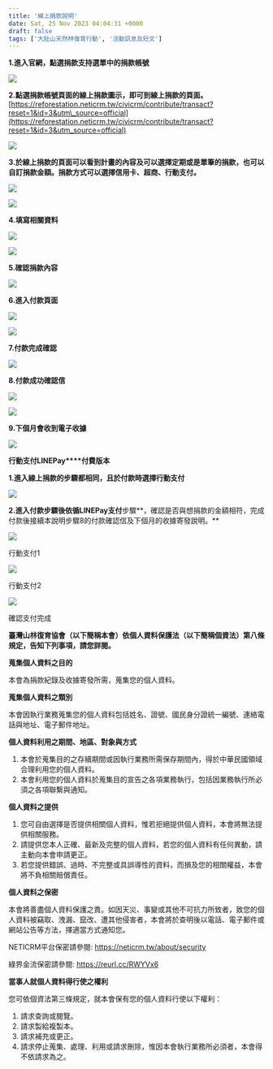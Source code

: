 ```yaml
---
title: '線上捐款說明'
date: Sat, 25 Nov 2023 04:04:31 +0000
draft: false
tags: ['大肚山天然林復育行動', '活動訊息及短文']
---
```


**1.進入官網，點選捐款支持選單中的捐款帳號**

![](https://www.reforestation.tw/wp-content/uploads/2023/11/image-1-1024x443.png)

**2.點選捐款帳號頁面的線上捐款圖示，即可到線上捐款的頁面。**  
[https://reforestation.neticrm.tw/civicrm/contribute/transact?reset=1&id=3&utm\_source=official](https://reforestation.neticrm.tw/civicrm/contribute/transact?reset=1&id=3&utm_source=official)

![](https://www.reforestation.tw/wp-content/uploads/2023/12/官網捐款按鈕-2-300x273.jpg)

**3.於線上捐款的頁面可以看到計畫的內容及可以選擇定期或是單筆的捐款，也可以自訂捐款金額。捐款方式可以選擇信用卡、超商、行動支付。**

![](https://www.reforestation.tw/wp-content/uploads/2023/11/image-3.png)

![](https://www.reforestation.tw/wp-content/uploads/2023/11/image-4.png)

**4.填寫相關資料**

![](https://www.reforestation.tw/wp-content/uploads/2023/11/image-5.png)

![](https://www.reforestation.tw/wp-content/uploads/2023/11/image-6.png)

**5.確認捐款內容**

![](https://www.reforestation.tw/wp-content/uploads/2023/11/image-7.png)

**6.進入付款頁面**

![](https://www.reforestation.tw/wp-content/uploads/2023/11/image-8.png)

![](https://www.reforestation.tw/wp-content/uploads/2023/11/image-9.png)

**7.付款完成確認**

![](https://www.reforestation.tw/wp-content/uploads/2023/11/image-10.png)

**8.付款成功確認信**

![](https://www.reforestation.tw/wp-content/uploads/2023/11/image-14.png)

![](https://www.reforestation.tw/wp-content/uploads/2023/12/官網捐款按鈕-1.jpg)

**9.下個月會收到電子收據**

![](https://www.reforestation.tw/wp-content/uploads/2023/12/螢幕擷取畫面-2023-11-22-143337-1024x512.jpg)

**行動支付LINEPay****付費版本**

**1.進入線上捐款的步驟都相同，且於付款時選擇行動支付**

![](https://www.reforestation.tw/wp-content/uploads/2023/11/image-4.png)

**2.進入付款步驟後依循LINEPay支付**步驟**，確認是否與想捐款的金額相符，完成付款後接續本說明步驟8的付款確認信及下個月的收據寄發說明。**

![](https://www.reforestation.tw/wp-content/uploads/2024/02/圖片1２-1.jpg)

行動支付1

![](https://www.reforestation.tw/wp-content/uploads/2023/11/image-122.png)

行動支付2

![](https://www.reforestation.tw/wp-content/uploads/2023/11/image-133.png)

確認支付完成

**臺灣山林復育協會（以下簡稱本會）依個人資料保護法（以下簡稱個資法）第八條規定，告知下列事項，請您詳閱。**

**蒐集個人資料之目的**

本會為捐款紀錄及收據寄發所需，蒐集您的個人資料。

**蒐集個人資料之類別**

本會因執行業務蒐集您的個人資料包括姓名、證號、國民身分證統一編號、連絡電話與地址、電子郵件地址。

**個人資料利用之期間、地區、對象與方式**

1.  本會於蒐集目的之存續期間或因執行業務所需保存期間內，得於中華民國領域合理利用您的個人資料。
2.  本會利用您的個人資料於蒐集目的宣告之各項業務執行，包括因業務執行所必須之各項聯繫與通知。

**個人資料之提供**

1.  您可自由選擇是否提供相關個人資料，惟若拒絕提供個人資料，本會將無法提供相關服務。
2.  請提供您本人正確、最新及完整的個人資料，若您的個人資料有任何異動，請主動向本會申請更正。
3.  若您提供錯誤、過時、不完整或具誤導性的資料，而損及您的相關權益，本會將不負相關賠償責任。

**個人資料之保密**

本會將善盡個人資料保護之責。如因天災、事變或其他不可抗力所致者，致您的個人資料被竊取、洩漏、竄改、遭其他侵害者，本會將於查明後以電話、電子郵件或網站公告等方法，擇適當方式通知您。

NETICRM平台保密請參閱: https://neticrm.tw/about/security

綠界金流保密請參閱: https://reurl.cc/RWYVx6

**當事人就個人資料得行使之權利**

您可依個資法第三條規定，就本會保有您的個人資料行使以下權利：

1.  請求查詢或閱覽。
2.  請求製給複製本。
3.  請求補充或更正。
4.  請求停止蒐集、處理、利用或請求刪除，惟因本會執行業務所必須者，本會得不依請求為之。